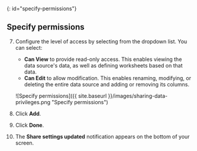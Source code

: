{: id="specify-permissions"}
## Specify permissions
7. Configure the level of access by selecting from the dropdown list. You can select:
    -   **Can View** to provide read-only access. This enables viewing the data source's data, as well as defining worksheets based on that data.
    -   **Can Edit** to allow modification. This enables renaming, modifying, or deleting the entire data source and adding or removing its columns.

    ![Specify permissions]({{ site.baseurl }}/images/sharing-data-privileges.png "Specify permissions")

8. Click **Add**.

9. Click **Done**.

10. The **Share settings updated** notification appears on the bottom of your screen.
